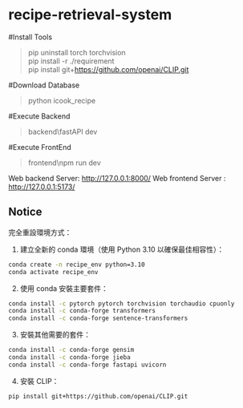 # recipe-retrieval-system


#Install Tools

> pip uninstall torch torchvision  
> pip install -r ./requirement  
> pip install git+https://github.com/openai/CLIP.git  

#Download Database
> python icook_recipe

#Execute Backend  
> backend\fastAPI dev



#Execute FrontEnd  
> frontend\npm run dev
  
Web backend Server:  http://127.0.0.1:8000/
Web frontend Server :  http://127.0.0.1:5173/




## Notice
完全重設環境方式：

1. 建立全新的 conda 環境（使用 Python 3.10 以確保最佳相容性）：
```bash
conda create -n recipe_env python=3.10
conda activate recipe_env
```

2. 使用 conda 安裝主要套件：
```bash
conda install -c pytorch pytorch torchvision torchaudio cpuonly
conda install -c conda-forge transformers
conda install -c conda-forge sentence-transformers
```

3. 安裝其他需要的套件：
```bash
conda install -c conda-forge gensim
conda install -c conda-forge jieba
conda install -c conda-forge fastapi uvicorn
```

4. 安裝 CLIP：
```bash
pip install git+https://github.com/openai/CLIP.git
```
